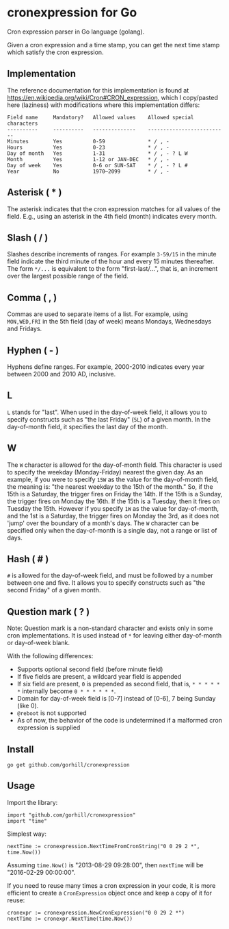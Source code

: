 cronexpression for Go
=====================
Cron expression parser in Go language (golang).

Given a cron expression and a time stamp, you can get the next time stamp which satisfy the cron expression.

Implementation
--------------
The reference documentation for this implementation is found at
https://en.wikipedia.org/wiki/Cron#CRON_expression, which I copy/pasted here (laziness) with modifications where this implementation differs:

    Field name     Mandatory?   Allowed values    Allowed special characters
    ----------     ----------   --------------    --------------------------
    Minutes        Yes          0-59              * / , -
    Hours          Yes          0-23              * / , -
    Day of month   Yes          1-31              * / , - ? L W
    Month          Yes          1-12 or JAN-DEC   * / , -
    Day of week    Yes          0-6 or SUN-SAT    * / , - ? L #
    Year           No           1970–2099         * / , -

Asterisk ( * )
--------------
The asterisk indicates that the cron expression matches for all values of the field. E.g., using an asterisk in the 4th field (month) indicates every month. 

Slash ( / )
-----------
Slashes describe increments of ranges. For example `3-59/15` in the minute field indicate the third minute of the hour and every 15 minutes thereafter. The form `*/...` is equivalent to the form "first-last/...", that is, an increment over the largest possible range of the field.

Comma ( , )
-----------
Commas are used to separate items of a list. For example, using `MON,WED,FRI` in the 5th field (day of week) means Mondays, Wednesdays and Fridays.

Hyphen ( - )
------------
Hyphens define ranges. For example, 2000-2010 indicates every year between 2000 and 2010 AD, inclusive.

L
-
`L` stands for "last". When used in the day-of-week field, it allows you to specify constructs such as "the last Friday" (`5L`) of a given month. In the day-of-month field, it specifies the last day of the month.

W
-
The `W` character is allowed for the day-of-month field. This character is used to specify the weekday (Monday-Friday) nearest the given day. As an example, if you were to specify `15W` as the value for the day-of-month field, the meaning is: "the nearest weekday to the 15th of the month." So, if the 15th is a Saturday, the trigger fires on Friday the 14th. If the 15th is a Sunday, the trigger fires on Monday the 16th. If the 15th is a Tuesday, then it fires on Tuesday the 15th. However if you specify `1W` as the value for day-of-month, and the 1st is a Saturday, the trigger fires on Monday the 3rd, as it does not 'jump' over the boundary of a month's days. The `W` character can be specified only when the day-of-month is a single day, not a range or list of days.

Hash ( # )
----------
`#` is allowed for the day-of-week field, and must be followed by a number between one and five. It allows you to specify constructs such as "the second Friday" of a given month.

Question mark ( ? )
-------------------
Note: Question mark is a non-standard character and exists only in some cron implementations. It is used instead of `*` for leaving either day-of-month or day-of-week blank.

With the following differences:

* Supports optional second field (before minute field)
* If five fields are present, a wildcard year field is appended
* If six field are present, `0` is prepended as second field, that is, `* * * * * *` internally become `0 * * * * * *`.
* Domain for day-of-week field is [0-7] instead of [0-6], 7 being Sunday (like 0).
* `@reboot` is not supported
* As of now, the behavior of the code is undetermined if a malformed cron expression is supplied

Install
-------
    go get github.com/gorhill/cronexpression

Usage
-----
Import the library:

    import "github.com/gorhill/cronexpression"
    import "time"

Simplest way:

    nextTime := cronexpression.NextTimeFromCronString("0 0 29 2 *", time.Now())

Assuming `time.Now()` is "2013-08-29 09:28:00", then `nextTime` will be "2016-02-29 00:00:00".

If you need to reuse many times a cron expression in your code, it is more efficient
to create a `CronExpression` object once and keep a copy of it for reuse:

    cronexpr := cronexpression.NewCronExpression("0 0 29 2 *")
    nextTime := cronexpr.NextTime(time.Now())
    

